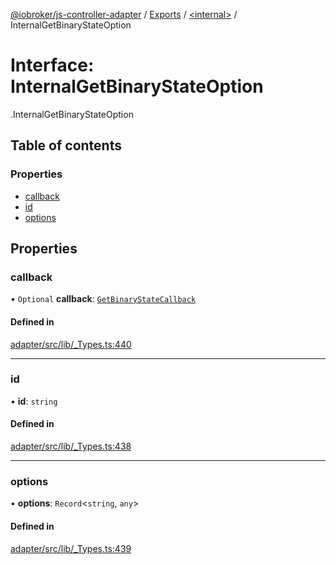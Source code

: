 [@iobroker/js-controller-adapter](../README.md) / [Exports](../modules.md) / [<internal\>](../modules/internal_.md) / InternalGetBinaryStateOption

# Interface: InternalGetBinaryStateOption

[<internal>](../modules/internal_.md).InternalGetBinaryStateOption

## Table of contents

### Properties

- [callback](internal_.InternalGetBinaryStateOption.md#callback)
- [id](internal_.InternalGetBinaryStateOption.md#id)
- [options](internal_.InternalGetBinaryStateOption.md#options)

## Properties

### callback

• `Optional` **callback**: [`GetBinaryStateCallback`](../modules/internal_.md#getbinarystatecallback)

#### Defined in

[adapter/src/lib/_Types.ts:440](https://github.com/ioBroker/ioBroker.js-controller/blob/ce27fae4/packages/adapter/src/lib/_Types.ts#L440)

___

### id

• **id**: `string`

#### Defined in

[adapter/src/lib/_Types.ts:438](https://github.com/ioBroker/ioBroker.js-controller/blob/ce27fae4/packages/adapter/src/lib/_Types.ts#L438)

___

### options

• **options**: `Record`<`string`, `any`\>

#### Defined in

[adapter/src/lib/_Types.ts:439](https://github.com/ioBroker/ioBroker.js-controller/blob/ce27fae4/packages/adapter/src/lib/_Types.ts#L439)
